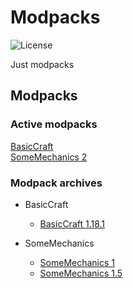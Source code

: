 # Modpacks
![License](https://img.shields.io/badge/license-misilelab-green?style=for-the-badge)

Just modpacks

## Modpacks

### Active modpacks
[BasicCraft](https://nightly.link/MisileLab/modpacks/workflows/BasicCraft/main/BasicCraft.zip)  
[SomeMechanics 2](https://nightly.link/MisileLab/modpacks/workflows/SomeMechanics/main/SomeMechanics.zip)  


### Modpack archives

- BasicCraft
    - [BasicCraft 1.18.1](https://github.com/MisileLab/modpacks/releases/download/basiccraft-1.18.1/BasicCraft.zip)

- SomeMechanics
    - [SomeMechanics 1](https://github.com/MisileLab/modpacks/releases/download/archivesomemechanics/SomeMechanics.zip)
    - [SomeMechanics 1.5](https://github.com/MisileLab/modpacks/suites/6123893403/artifacts/213135932)

